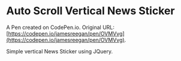 # Auto Scroll Vertical News Sticker

A Pen created on CodePen.io. Original URL: [https://codepen.io/jamesreegan/pen/OVMVvg](https://codepen.io/jamesreegan/pen/OVMVvg).

Simple vertical News Sticker using JQuery.